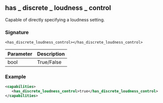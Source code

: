## has \_  discrete \_  loudness \_  control

Capable of directly specifying a loudness setting.


### Signature

`<has_discrete_loudness_control></has_discrete_loudness_control>`


| Parameter | Description |
| --- | --- |
| bool | True/False |


### Example

```xml
<capabilities>
   <has_discrete_loudness_control>true</has_discrete_loudness_control>
</capabilities>
```
